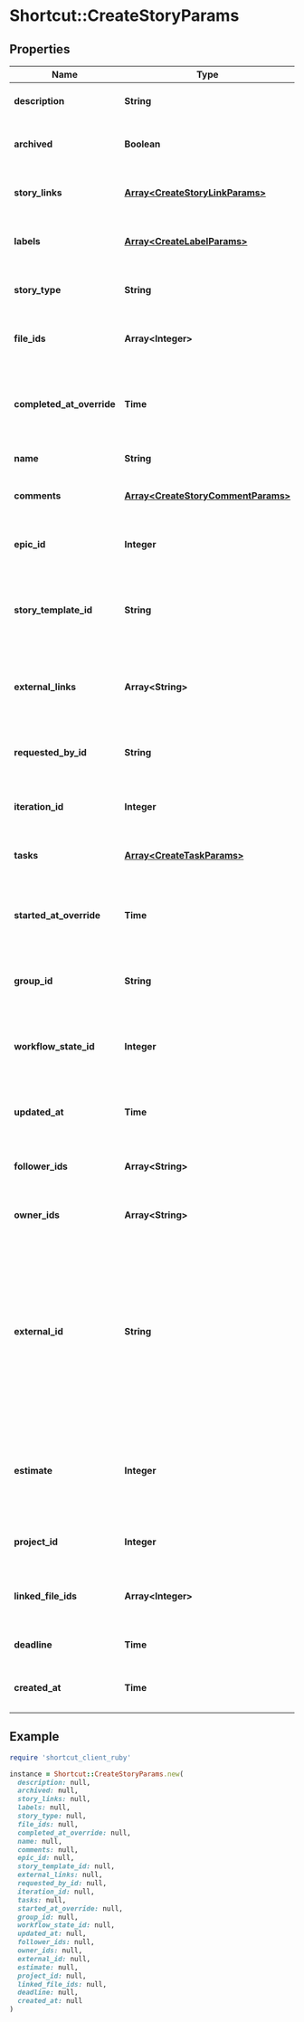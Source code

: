 # Shortcut::CreateStoryParams

## Properties

| Name | Type | Description | Notes |
| ---- | ---- | ----------- | ----- |
| **description** | **String** | The description of the story. | [optional] |
| **archived** | **Boolean** | Controls the story&#39;s archived state. | [optional] |
| **story_links** | [**Array&lt;CreateStoryLinkParams&gt;**](CreateStoryLinkParams.md) | An array of story links attached to the story. | [optional] |
| **labels** | [**Array&lt;CreateLabelParams&gt;**](CreateLabelParams.md) | An array of labels attached to the story. | [optional] |
| **story_type** | **String** | The type of story (feature, bug, chore). | [optional] |
| **file_ids** | **Array&lt;Integer&gt;** | An array of IDs of files attached to the story. | [optional] |
| **completed_at_override** | **Time** | A manual override for the time/date the Story was completed. | [optional] |
| **name** | **String** | The name of the story. |  |
| **comments** | [**Array&lt;CreateStoryCommentParams&gt;**](CreateStoryCommentParams.md) | An array of comments to add to the story. | [optional] |
| **epic_id** | **Integer** | The ID of the epic the story belongs to. | [optional] |
| **story_template_id** | **String** | The id of the story template used to create this story, if applicable. | [optional] |
| **external_links** | **Array&lt;String&gt;** | An array of External Links associated with this story. | [optional] |
| **requested_by_id** | **String** | The ID of the member that requested the story. | [optional] |
| **iteration_id** | **Integer** | The ID of the iteration the story belongs to. | [optional] |
| **tasks** | [**Array&lt;CreateTaskParams&gt;**](CreateTaskParams.md) | An array of tasks connected to the story. | [optional] |
| **started_at_override** | **Time** | A manual override for the time/date the Story was started. | [optional] |
| **group_id** | **String** | The id of the group to associate with this story. | [optional] |
| **workflow_state_id** | **Integer** | The ID of the workflow state the story will be in. | [optional] |
| **updated_at** | **Time** | The time/date the Story was updated. | [optional] |
| **follower_ids** | **Array&lt;String&gt;** | An array of UUIDs of the followers of this story. | [optional] |
| **owner_ids** | **Array&lt;String&gt;** | An array of UUIDs of the owners of this story. | [optional] |
| **external_id** | **String** | This field can be set to another unique ID. In the case that the Story has been imported from another tool, the ID in the other tool can be indicated here. | [optional] |
| **estimate** | **Integer** | The numeric point estimate of the story. Can also be null, which means unestimated. | [optional] |
| **project_id** | **Integer** | The ID of the project the story belongs to. | [optional] |
| **linked_file_ids** | **Array&lt;Integer&gt;** | An array of IDs of linked files attached to the story. | [optional] |
| **deadline** | **Time** | The due date of the story. | [optional] |
| **created_at** | **Time** | The time/date the Story was created. | [optional] |

## Example

```ruby
require 'shortcut_client_ruby'

instance = Shortcut::CreateStoryParams.new(
  description: null,
  archived: null,
  story_links: null,
  labels: null,
  story_type: null,
  file_ids: null,
  completed_at_override: null,
  name: null,
  comments: null,
  epic_id: null,
  story_template_id: null,
  external_links: null,
  requested_by_id: null,
  iteration_id: null,
  tasks: null,
  started_at_override: null,
  group_id: null,
  workflow_state_id: null,
  updated_at: null,
  follower_ids: null,
  owner_ids: null,
  external_id: null,
  estimate: null,
  project_id: null,
  linked_file_ids: null,
  deadline: null,
  created_at: null
)
```

